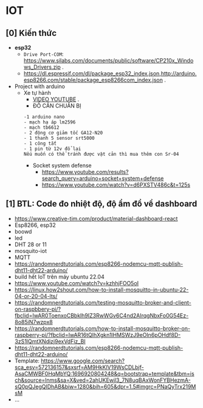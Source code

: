# IOT
## [0] Kiến thức
- **esp32**
  * `Drive Port-COM`: https://www.silabs.com/documents/public/software/CP210x_Windows_Drivers.zip .
  * https://dl.espressif.com/dl/package_esp32_index.json,http://arduino.esp8266.com/stable/package_esp8266com_index.json .
- Project with arduino 
  * Xe tự hành
     + [VIDEO YOUTUBE](https://www.youtube.com/watch?v=6Lv9jLB4yE8&fbclid=IwAR2-ppuimslSCN5uhCDA_aXXby7RwS1Ri1sFKxJ-dGlC3X8FMdwG-UJC7-E) .
     + ĐỒ CẦN CHUẨN BỊ
      ```
      -1 arduino nano
      - mạch hạ áp lm2596
      - mạch tb6612
      - 2 động cơ giảm tốc GA12-N20
      - 1 thanh 5 sensor srt5000
      - 1 công tắt
      - 1 pin từ 12v đổ lại 
      Nếu muốn có thể tránh được vật cản thì mua thêm con Sr-04
      ```
    * Socket system defense
      + https://www.youtube.com/results?search_query=arduino+socket+system+defense
      + https://www.youtube.com/watch?v=d6PXSTV486c&t=125s
## [1] BTL: Code đo nhiệt độ, độ ẩm đổ về dashboard 
- https://www.creative-tim.com/product/material-dashboard-react
- Esp8266, esp32
- boowd
- led
- DHT 28 or 11
- mosquito-iot
- MQTT
- https://randomnerdtutorials.com/esp8266-nodemcu-mqtt-publish-dht11-dht22-arduino/
- build hết IoT trên máy ubuntu 22.04
- https://www.youtube.com/watch?v=kzhhjFOO5oI
- https://linux.how2shout.com/how-to-install-mosquitto-in-ubuntu-22-04-or-20-04-lts/
- https://randomnerdtutorials.com/testing-mosquitto-broker-and-client-on-raspbbery-pi/?fbclid=IwAR0ToenxoCBbklh9IZ3RwWGv6C4nd2AIrqgNbxFo0G54Ez-8o85iN7wzpx8
- https://randomnerdtutorials.com/how-to-install-mosquitto-broker-on-raspberry-pi/?fbclid=IwAR16tQIhXgkn1lHMSWzJ9eOIn6pOHdf8D-3zS1lQmtXNdizj9exVdFiz_BI
- https://randomnerdtutorials.com/esp8266-nodemcu-mqtt-publish-dht11-dht22-arduino/
- Template: https://www.google.com/search?sca_esv=572136157&sxsrf=AM9HkKlV19WsCDLbjf-AsaCMWBF0HqMbYQ:1696920804248&q=bootstrap+template&tbm=isch&source=lnms&sa=X&ved=2ahUKEwjl3_7N8uqBAxWonFYBHezmA-sQ0pQJegQIDhAB&biw=1280&bih=605&dpr=1.5#imgrc=PNaQyTrx219MsM
- ...
  

